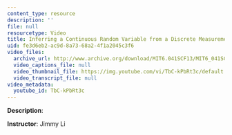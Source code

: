 ```yaml
---
content_type: resource
description: ''
file: null
resourcetype: Video
title: Inferring a Continuous Random Variable from a Discrete Measurement
uid: fe3d6eb2-ac9d-8a73-68a2-4f1a2045c3f6
video_files:
  archive_url: http://www.archive.org/download/MIT6.041SCF13/MIT6_041SCF13_Inferring_a_Continuous_Random_Variable_From_a_Discrete_Measurement_300k.mp4
  video_captions_file: null
  video_thumbnail_file: https://img.youtube.com/vi/TbC-kPbRt3c/default.jpg
  video_transcript_file: null
video_metadata:
  youtube_id: TbC-kPbRt3c
---
```


**Description**:

**Instructor**: Jimmy Li